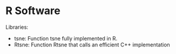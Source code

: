 # R Software

Libraries:
- tsne: Function tsne fully implemented in R.
- Rtsne: Function Rtsne that calls an efficient C++ implementation